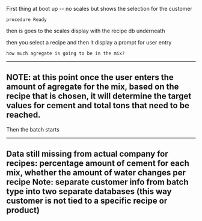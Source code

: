 First thing at boot up -- no scales but shows the selection for the customer
```
procedure Ready
```
then is goes to the scales display with the recipe db underneath 

then you select a recipe and then it display a prompt for user entry 
```
how much agregate is going to be in the mix?
```
-------------------------------------------------------------
NOTE: at this point once the user enters the amount of agregate for the mix,
based on the recipe that is chosen, it will determine the target values for cement and total tons that need to be reached.
-------------------------------------------------------------

Then the batch starts

-------------------------------------------------------------
Data still missing from actual company for recipes: percentage amount of cement for each mix, whether the amount of water changes per recipe
Note: separate customer info from batch type into two separate databases (this way customer is not tied to a specific recipe or product)  
-------------------------------------------------------------